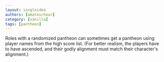 ```yaml
---
layout: singleidea
authors: [amateurhour]
category: [vanilla]
tags: [pantheon]
---
```

Roles with a randomized pantheon can sometimes get a pantheon using player names
from the high score list. (For better realism, the players have to have
ascended, and their godly alignment must match their character's alignment.)
